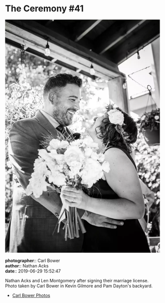 # The Ceremony #41

![Nathan Acks and Len Montgomery after signing their marriage license](assets/2019-06-29-set-1-the-ceremony-41.webp)

**photographer**:: Carl Bower  
**author**:: Nathan Acks  
**date**:: 2019-06-29 15:52:47

Nathan Acks and Len Montgomery after signing their marriage license. Photo taken by Carl Bower in Kevin Gilmore and Pam Dayton's backyard.

* [Carl Bower Photos](https://carlbowerphotos.com)
